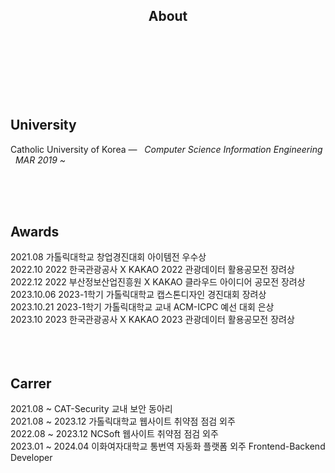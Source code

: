 <h2 align="center"> About </h2>

</br>
</br>
</br>
</br>
</br>
</br>

## University

Catholic University of Korea —  &nbsp; <em>Computer Science Information Engineering &nbsp;   MAR  2019 ~ </em>
  

</br>
</br>
</br>

## Awards

2021.08 가톨릭대학교 창업경진대회 아이템전 우수상 </br>
2022.10 2022 한국관광공사 X KAKAO 2022 관광데이터 활용공모전 장려상 </br>
2022.12 2022 부산정보산업진흥원 X KAKAO 클라우드 아이디어 공모전 장려상 </br>
2023.10.06 2023-1학기 가톨릭대학교 캡스톤디자인 경진대회 장려상 </br>
2023.10.21 2023-1학기 가톨릭대학교 교내 ACM-ICPC 예선 대회 은상 </br>
2023.10 2023 한국관광공사 X KAKAO 2023 관광데이터 활용공모전 장려상 </br>
</br>
</br>
</br>

## Carrer

2021.08 ~ CAT-Security 교내 보안 동아리 </br>
2021.08 ~ 2023.12 가톨릭대학교 웹사이트 취약점 점검 외주 </br>
2022.08 ~ 2023.12 NCSoft 웹사이트 취약점 점검 외주 </br>
2023.01 ~ 2024.04 이화여자대학교 통번역 자동화 플랫폼 외주 Frontend-Backend Developer</br>
